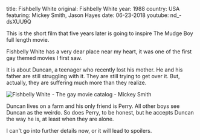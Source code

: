 title: Fishbelly White
original: Fishbelly White
year: 1988
country: USA
featuring: Mickey Smith, Jason Hayes
date: 06-23-2018
youtube: nd_-dsXUU9Q

This is the short film that five years later is going to inspire The Mudge Boy full length movie.

Fishbelly White has a very dear place near my heart, it was one of the first gay themed movies I first saw.

It is about Duncan, a teenager who recently lost his mother. He and his father are still struggling with it. They are still trying to get over it. But, actually, they are suffering much more than they realize.

![Fishbelly White - The gay movie catalog - Mickey Smith]({filename}/uploads/marlonkittel.gif)

Duncan lives on a farm and his only friend is Perry. All other boys see Duncan as the weirdo. So does Perry, to be honest, but he accepts Duncan the way he is, at least when they are alone.

I can't go into further details now, or it will lead to spoilers.

 

 

 

 